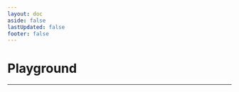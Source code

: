 ```yaml
---
layout: doc
aside: false
lastUpdated: false
footer: false
---
```


<script setup>
</script>

# Playground

-----

<ReadEvalPrintLoop />
